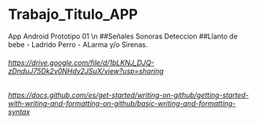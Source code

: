 # Trabajo_Titulo_APP
App Android
Prototipo 01 \n
##Señales Sonoras Deteccion 
##Llanto de bebe - Ladrido Perro - ALarma y/o Sirenas.

###### https://drive.google.com/file/d/1bLKNJ_DJQ-zDnduJ75Dk2v0NHdy2JSuX/view?usp=sharing
###### https://docs.github.com/es/get-started/writing-on-github/getting-started-with-writing-and-formatting-on-github/basic-writing-and-formatting-syntax
